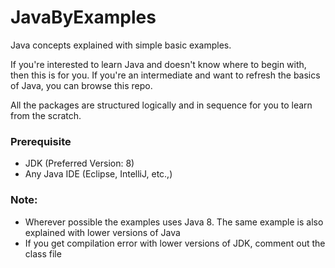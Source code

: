 # JavaByExamples
Java concepts explained with simple basic examples.

If you're interested to learn Java and doesn't know where to begin with, then this is for you. If you're an intermediate and want to refresh the basics of Java, you can browse this repo. 

 All the packages are structured logically and in sequence for you to learn from the scratch.

<h3>Prerequisite</h3>
<ul>
  <li>JDK (Preferred Version: 8)</li>
  <li>Any Java IDE (Eclipse, IntelliJ, etc.,)</li>
</ul>
<h3>Note:</h3>
<ul>
  <li>Wherever possible the examples uses Java 8. The same example is also explained with lower versions of Java  </li>
  <li>If you get compilation error with lower versions of JDK, comment out the class file</li>
 </ul>


